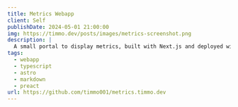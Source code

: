 ```yaml
---
title: Metrics Webapp
client: Self
publishDate: 2024-05-01 21:00:00
img: https://timmo.dev/posts/images/metrics-screenshot.png
description: |
  A small portal to display metrics, built with Next.js and deployed with Vercel.
tags:
  - webapp
  - typescript
  - astro
  - markdown
  - preact
url: https://github.com/timmo001/metrics.timmo.dev
---
```

